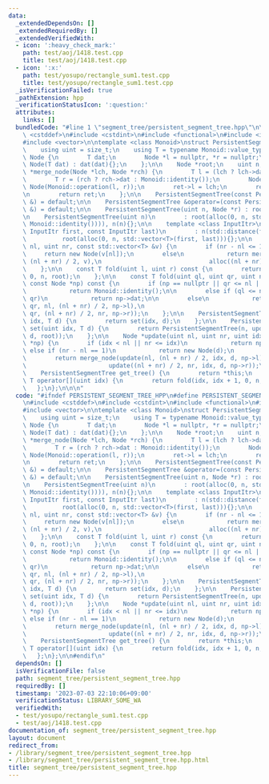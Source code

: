 ```yaml
---
data:
  _extendedDependsOn: []
  _extendedRequiredBy: []
  _extendedVerifiedWith:
  - icon: ':heavy_check_mark:'
    path: test/aoj/1418.test.cpp
    title: test/aoj/1418.test.cpp
  - icon: ':x:'
    path: test/yosupo/rectangle_sum1.test.cpp
    title: test/yosupo/rectangle_sum1.test.cpp
  _isVerificationFailed: true
  _pathExtension: hpp
  _verificationStatusIcon: ':question:'
  attributes:
    links: []
  bundledCode: "#line 1 \"segment_tree/persistent_segment_tree.hpp\"\n\n\n\n#include\
    \ <cstddef>\n#include <cstdint>\n#include <functional>\n#include <iterator>\n\
    #include <vector>\n\ntemplate <class Monoid>\nstruct PersistentSegmentTree {\n\
    \    using uint = size_t;\n    using T = typename Monoid::value_type;\n\n    struct\
    \ Node {\n        T dat;\n        Node *l = nullptr, *r = nullptr;\n\n       \
    \ Node(T dat) : dat(dat){};\n    };\n\n    Node *root;\n    uint n;\n\n    Node\
    \ *merge_node(Node *lch, Node *rch) {\n        T l = (lch ? lch->dat : Monoid::identity());\n\
    \        T r = (rch ? rch->dat : Monoid::identity());\n        Node *ret = new\
    \ Node(Monoid::operation(l, r));\n        ret->l = lch;\n        ret->r = rch;\n\
    \n        return ret;\n    };\n\n    PersistentSegmentTree(const PersistentSegmentTree\
    \ &) = default;\n\n    PersistentSegmentTree &operator=(const PersistentSegmentTree\
    \ &) = default;\n\n    PersistentSegmentTree(uint n, Node *r) : root(r), n(n){};\n\
    \n    PersistentSegmentTree(uint n)\n        : root(alloc(0, n, std::vector<T>(n,\
    \ Monoid::identity()))), n(n){};\n\n    template <class InputItr>\n    PersistentSegmentTree(const\
    \ InputItr first, const InputItr last)\n        : n(std::distance(first, last)),\n\
    \          root(alloc(0, n, std::vector<T>(first, last))){};\n\n    Node *alloc(uint\
    \ nl, uint nr, const std::vector<T> &v) {\n        if (nr - nl <= 1)\n       \
    \     return new Node(v[nl]);\n        else\n            return merge_node(alloc(nl,\
    \ (nl + nr) / 2, v),\n                              alloc((nl + nr) / 2, nr, v));\n\
    \    };\n\n    const T fold(uint l, uint r) const {\n        return fold(l, r,\
    \ 0, n, root);\n    };\n\n    const T fold(uint ql, uint qr, uint nl, uint nr,\
    \ const Node *np) const {\n        if (np == nullptr || qr <= nl || nr <= ql)\n\
    \            return Monoid::identity();\n\n        else if (ql <= nl && nr <=\
    \ qr)\n            return np->dat;\n\n        else\n            return Monoid::operation(fold(ql,\
    \ qr, nl, (nl + nr) / 2, np->l),\n                                     fold(ql,\
    \ qr, (nl + nr) / 2, nr, np->r));\n    };\n\n    PersistentSegmentTree update(uint\
    \ idx, T d) {\n        return set(idx, d);\n    };\n\n    PersistentSegmentTree\
    \ set(uint idx, T d) {\n        return PersistentSegmentTree(n, update(0, n, idx,\
    \ d, root));\n    };\n\n    Node *update(uint nl, uint nr, uint idx, T d, Node\
    \ *np) {\n        if (idx < nl || nr <= idx)\n            return np;\n       \
    \ else if (nr - nl == 1)\n            return new Node(d);\n        else\n    \
    \        return merge_node(update(nl, (nl + nr) / 2, idx, d, np->l),\n       \
    \                       update((nl + nr) / 2, nr, idx, d, np->r));\n    };\n\n\
    \    PersistentSegmentTree get_tree() {\n        return *this;\n    };\n\n   \
    \ T operator[](uint idx) {\n        return fold(idx, idx + 1, 0, n, root);\n \
    \   };\n};\n\n\n"
  code: "#ifndef PERSISTENT_SEGMENT_TREE_HPP\n#define PERSISTENT_SEGMENT_TREE_HPP\n\
    \n#include <cstddef>\n#include <cstdint>\n#include <functional>\n#include <iterator>\n\
    #include <vector>\n\ntemplate <class Monoid>\nstruct PersistentSegmentTree {\n\
    \    using uint = size_t;\n    using T = typename Monoid::value_type;\n\n    struct\
    \ Node {\n        T dat;\n        Node *l = nullptr, *r = nullptr;\n\n       \
    \ Node(T dat) : dat(dat){};\n    };\n\n    Node *root;\n    uint n;\n\n    Node\
    \ *merge_node(Node *lch, Node *rch) {\n        T l = (lch ? lch->dat : Monoid::identity());\n\
    \        T r = (rch ? rch->dat : Monoid::identity());\n        Node *ret = new\
    \ Node(Monoid::operation(l, r));\n        ret->l = lch;\n        ret->r = rch;\n\
    \n        return ret;\n    };\n\n    PersistentSegmentTree(const PersistentSegmentTree\
    \ &) = default;\n\n    PersistentSegmentTree &operator=(const PersistentSegmentTree\
    \ &) = default;\n\n    PersistentSegmentTree(uint n, Node *r) : root(r), n(n){};\n\
    \n    PersistentSegmentTree(uint n)\n        : root(alloc(0, n, std::vector<T>(n,\
    \ Monoid::identity()))), n(n){};\n\n    template <class InputItr>\n    PersistentSegmentTree(const\
    \ InputItr first, const InputItr last)\n        : n(std::distance(first, last)),\n\
    \          root(alloc(0, n, std::vector<T>(first, last))){};\n\n    Node *alloc(uint\
    \ nl, uint nr, const std::vector<T> &v) {\n        if (nr - nl <= 1)\n       \
    \     return new Node(v[nl]);\n        else\n            return merge_node(alloc(nl,\
    \ (nl + nr) / 2, v),\n                              alloc((nl + nr) / 2, nr, v));\n\
    \    };\n\n    const T fold(uint l, uint r) const {\n        return fold(l, r,\
    \ 0, n, root);\n    };\n\n    const T fold(uint ql, uint qr, uint nl, uint nr,\
    \ const Node *np) const {\n        if (np == nullptr || qr <= nl || nr <= ql)\n\
    \            return Monoid::identity();\n\n        else if (ql <= nl && nr <=\
    \ qr)\n            return np->dat;\n\n        else\n            return Monoid::operation(fold(ql,\
    \ qr, nl, (nl + nr) / 2, np->l),\n                                     fold(ql,\
    \ qr, (nl + nr) / 2, nr, np->r));\n    };\n\n    PersistentSegmentTree update(uint\
    \ idx, T d) {\n        return set(idx, d);\n    };\n\n    PersistentSegmentTree\
    \ set(uint idx, T d) {\n        return PersistentSegmentTree(n, update(0, n, idx,\
    \ d, root));\n    };\n\n    Node *update(uint nl, uint nr, uint idx, T d, Node\
    \ *np) {\n        if (idx < nl || nr <= idx)\n            return np;\n       \
    \ else if (nr - nl == 1)\n            return new Node(d);\n        else\n    \
    \        return merge_node(update(nl, (nl + nr) / 2, idx, d, np->l),\n       \
    \                       update((nl + nr) / 2, nr, idx, d, np->r));\n    };\n\n\
    \    PersistentSegmentTree get_tree() {\n        return *this;\n    };\n\n   \
    \ T operator[](uint idx) {\n        return fold(idx, idx + 1, 0, n, root);\n \
    \   };\n};\n\n#endif\n"
  dependsOn: []
  isVerificationFile: false
  path: segment_tree/persistent_segment_tree.hpp
  requiredBy: []
  timestamp: '2023-07-03 22:10:06+09:00'
  verificationStatus: LIBRARY_SOME_WA
  verifiedWith:
  - test/yosupo/rectangle_sum1.test.cpp
  - test/aoj/1418.test.cpp
documentation_of: segment_tree/persistent_segment_tree.hpp
layout: document
redirect_from:
- /library/segment_tree/persistent_segment_tree.hpp
- /library/segment_tree/persistent_segment_tree.hpp.html
title: segment_tree/persistent_segment_tree.hpp
---
```


